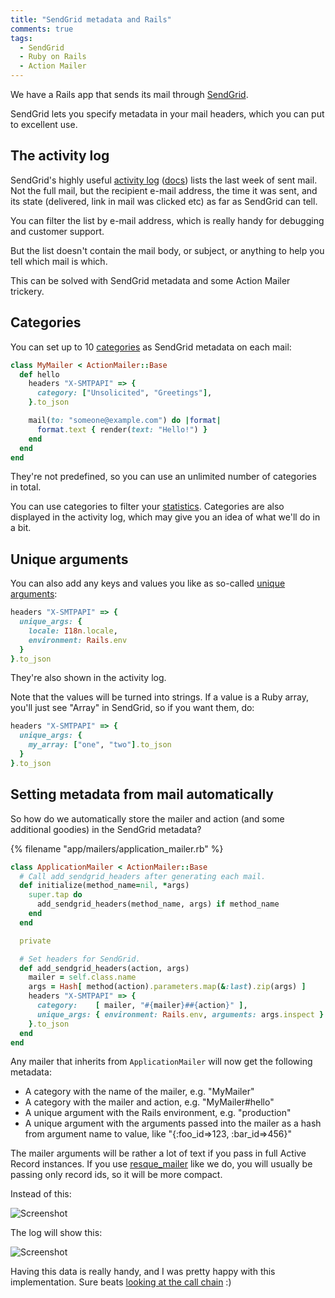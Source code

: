```yaml
---
title: "SendGrid metadata and Rails"
comments: true
tags:
  - SendGrid
  - Ruby on Rails
  - Action Mailer
---
```


We have a Rails app that sends its mail through [SendGrid](http://sendgrid.com/).

SendGrid lets you specify metadata in your mail headers, which you can put to excellent use.


## The activity log

SendGrid's highly useful [activity log](http://sendgrid.com/logs/index) ([docs](http://docs.sendgrid.com/documentation/delivery-metrics/email-activity/)) lists the last week of sent mail. Not the full mail, but the recipient e-mail address, the time it was sent, and its state (delivered, link in mail was clicked etc) as far as SendGrid can tell.

You can filter the list by e-mail address, which is really handy for debugging and customer support.

But the list doesn't contain the mail body, or subject, or anything to help you tell which mail is which.

This can be solved with SendGrid metadata and some Action Mailer trickery.


## Categories

You can set up to 10 [categories](http://docs.sendgrid.com/documentation/delivery-metrics/categories/) as SendGrid metadata on each mail:

``` ruby
class MyMailer < ActionMailer::Base
  def hello
    headers "X-SMTPAPI" => {
      category: ["Unsolicited", "Greetings"],
    }.to_json

    mail(to: "someone@example.com") do |format|
      format.text { render(text: "Hello!") }
    end
  end
end
```

They're not predefined, so you can use an unlimited number of categories in total.

You can use categories to filter your [statistics](http://sendgrid.com/statistics/email). Categories are also displayed in the activity log, which may give you an idea of what we'll do in a bit.


## Unique arguments

You can also add any keys and values you like as so-called [unique arguments](http://docs.sendgrid.com/documentation/api/smtp-api/developers-guide/unique-arguments/):

``` ruby
headers "X-SMTPAPI" => {
  unique_args: {
    locale: I18n.locale,
    environment: Rails.env
  }
}.to_json
```

They're also shown in the activity log.

Note that the values will be turned into strings. If a value is a Ruby array, you'll just see "Array" in SendGrid, so if you want them, do:

``` ruby
headers "X-SMTPAPI" => {
  unique_args: {
    my_array: ["one", "two"].to_json
  }
}.to_json
```


## Setting metadata from mail automatically

So how do we automatically store the mailer and action (and some additional goodies) in the SendGrid metadata?

{% filename "app/mailers/application_mailer.rb" %}
``` ruby app/mailers/application_mailer.rb
class ApplicationMailer < ActionMailer::Base
  # Call add_sendgrid_headers after generating each mail.
  def initialize(method_name=nil, *args)
    super.tap do
      add_sendgrid_headers(method_name, args) if method_name
    end
  end

  private

  # Set headers for SendGrid.
  def add_sendgrid_headers(action, args)
    mailer = self.class.name
    args = Hash[ method(action).parameters.map(&:last).zip(args) ]
    headers "X-SMTPAPI" => {
      category:    [ mailer, "#{mailer}##{action}" ],
      unique_args: { environment: Rails.env, arguments: args.inspect }
    }.to_json
  end
end
```

Any mailer that inherits from `ApplicationMailer` will now get the following metadata:

* A category with the name of the mailer, e.g. "MyMailer"
* A category with the mailer and action, e.g. "MyMailer#hello"
* A unique argument with the Rails environment, e.g. "production"
* A unique argument with the arguments passed into the mailer as a hash from argument name to value, like "{:foo_id=>123, :bar_id=>456}"

The mailer arguments will be rather a lot of text if you pass in full Active Record instances. If you use [resque_mailer](https://github.com/zapnap/resque_mailer/) like we do, you will usually be passing only record ids, so it will be more compact.

Instead of this:

![Screenshot](http://f.cl.ly/items/0g1914381r1a0z1f0D15/sendgrid-before.png)

The log will show this:

![Screenshot](http://f.cl.ly/items/191C17201J2p0J191F2t/sendgrid-after.png)

Having this data is really handy, and I was pretty happy with this implementation. Sure beats [looking at the call chain](https://gist.github.com/2775581) :)
